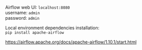 Airflow web UI: `localhost:8080 `  
username: `admin`  
password: `admin`  

Local environment dependencies installation:  
`pip install apache-airflow`

https://airflow.apache.org/docs/apache-airflow/1.10.1/start.html